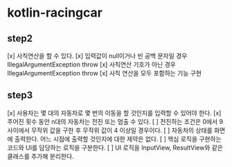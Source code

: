 # kotlin-racingcar

## step2

[x] 사칙연산을 할 수 있다.
[x] 입력값이 null이거나 빈 공백 문자일 경우 IllegalArgumentException throw
[x] 사칙연산 기호가 아닌 경우 IllegalArgumentException throw
[x] 사칙 연산을 모두 포함하는 기능 구현

## step3

[x] 사용자는 몇 대의 자동차로 몇 번의 이동을 할 것인지를 입력할 수 있어야 한다.
[x] 주어진 횟수 동안 n대의 자동차는 전진 또는 멈출 수 있다.
[ ] 전진하는 조건은 0에서 9 사이에서 무작위 값을 구한 후 무작위 값이 4 이상일 경우이다.
[ ] 자동차의 상태를 화면에 출력한다. 어느 시점에 출력할 것인지에 대한 제약은 없다.
[ ] 핵심 로직을 구현하는 코드와 UI를 담당하는 로직을 구분한다.
[ ] UI 로직을 InputView, ResultView와 같은 클래스를 추가해 분리한다.